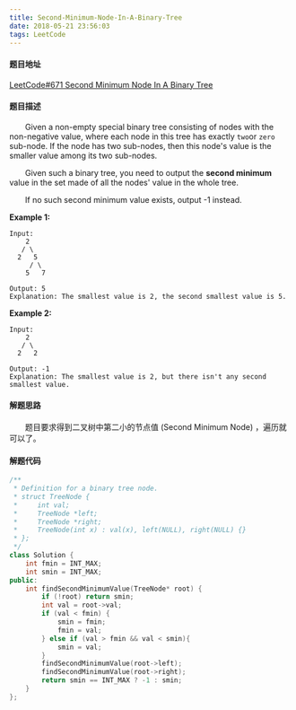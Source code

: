 ```yaml
---
title: Second-Minimum-Node-In-A-Binary-Tree
date: 2018-05-21 23:56:03
tags: LeetCode
---
```


#### 题目地址

[LeetCode#671 Second Minimum Node In A Binary Tree](https://leetcode.com/problems/second-minimum-node-in-a-binary-tree/description/)

#### 题目描述

&emsp;&emsp;Given a non-empty special binary tree consisting of nodes with the non-negative value, where each node in this tree has exactly `two`or `zero` sub-node. If the node has two sub-nodes, then this node's value is the smaller value among its two sub-nodes.

<!--more-->

&emsp;&emsp;Given such a binary tree, you need to output the **second minimum** value in the set made of all the nodes' value in the whole tree.

&emsp;&emsp;If no such second minimum value exists, output -1 instead.

**Example 1:**

```
Input: 
    2
   / \
  2   5
     / \
    5   7

Output: 5
Explanation: The smallest value is 2, the second smallest value is 5.
```

**Example 2:**

```
Input: 
    2
   / \
  2   2

Output: -1
Explanation: The smallest value is 2, but there isn't any second smallest value.
```

#### 解题思路

&emsp;&emsp;题目要求得到二叉树中第二小的节点值 (Second Minimum Node) ，遍历就可以了。

#### 解题代码

```c++
/**
 * Definition for a binary tree node.
 * struct TreeNode {
 *     int val;
 *     TreeNode *left;
 *     TreeNode *right;
 *     TreeNode(int x) : val(x), left(NULL), right(NULL) {}
 * };
 */
class Solution {
    int fmin = INT_MAX;
    int smin = INT_MAX;
public:
    int findSecondMinimumValue(TreeNode* root) {
        if (!root) return smin;
        int val = root->val;
        if (val < fmin) {
            smin = fmin;
            fmin = val;
        } else if (val > fmin && val < smin){
            smin = val;
        }
        findSecondMinimumValue(root->left);
        findSecondMinimumValue(root->right);
        return smin == INT_MAX ? -1 : smin;
    }
};
```

